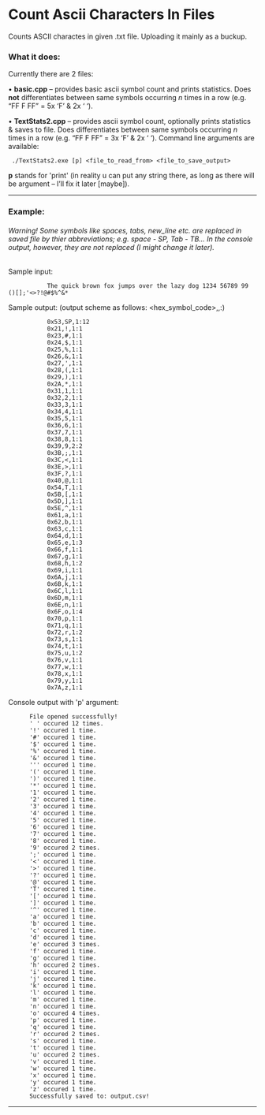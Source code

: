 # Count Ascii Characters In Files
Counts ASCII charactes in given .txt file. Uploading it mainly as a buckup. 

### What it does:
 
Currently there are 2 files: 

•	**basic.cpp** – provides basic ascii symbol count and prints statistics. Does **not** differentiates between same symbols occurring _n_ times in a row (e.g. “FF F FF” = 5x ‘F’ & 2x ‘ ‘).  

•	**TextStats2.cpp** – provides ascii symbol count, optionally prints statistics & saves to file. Does differentiates between same symbols occurring _n_ times in a row (e.g.   “FF F FF” = 3x ‘F’ & 2x ‘ ‘). Command line arguments are available: 

     ./TextStats2.exe [p] <file_to_read_from> <file_to_save_output>
  
  **p** stands for 'print' (in reality u can put any string there, as long as there will be argument – I’ll fix it later [maybe]).   
  
  ---
 
### Example:
  
  ###### Warning! Some symbols like spaces, tabs, new_line etc. are replaced in saved file by thier abbreviations; e.g. space - SP, Tab - TB... In the console output, however, they are not replaced (I might change it later). 
  
  Sample input: 
  
               The quick brown fox jumps over the lazy dog 1234 56789 99 ()[];'<>?!@#$%^&*
   
  
  Sample output: (output scheme as follows: <hex_symbol_code>,<symbol>,<repetitions>:<occurances>) 
               
               0x53,SP,1:12
               0x21,!,1:1
               0x23,#,1:1
               0x24,$,1:1
               0x25,%,1:1
               0x26,&,1:1
               0x27,',1:1
               0x28,(,1:1
               0x29,),1:1
               0x2A,*,1:1
               0x31,1,1:1
               0x32,2,1:1
               0x33,3,1:1
               0x34,4,1:1
               0x35,5,1:1
               0x36,6,1:1
               0x37,7,1:1
               0x38,8,1:1
               0x39,9,2:2
               0x3B,;,1:1
               0x3C,<,1:1
               0x3E,>,1:1
               0x3F,?,1:1
               0x40,@,1:1
               0x54,T,1:1
               0x5B,[,1:1
               0x5D,],1:1
               0x5E,^,1:1
               0x61,a,1:1
               0x62,b,1:1
               0x63,c,1:1
               0x64,d,1:1
               0x65,e,1:3
               0x66,f,1:1
               0x67,g,1:1
               0x68,h,1:2
               0x69,i,1:1
               0x6A,j,1:1
               0x6B,k,1:1
               0x6C,l,1:1
               0x6D,m,1:1
               0x6E,n,1:1
               0x6F,o,1:4
               0x70,p,1:1
               0x71,q,1:1
               0x72,r,1:2
               0x73,s,1:1
               0x74,t,1:1
               0x75,u,1:2
               0x76,v,1:1
               0x77,w,1:1
               0x78,x,1:1
               0x79,y,1:1
               0x7A,z,1:1

Console output with 'p' argument:

          File opened successfully!
          ' ' occured 12 times.
          '!' occured 1 time.
          '#' occured 1 time.
          '$' occured 1 time.
          '%' occured 1 time.
          '&' occured 1 time.
          ''' occured 1 time.
          '(' occured 1 time.
          ')' occured 1 time.
          '*' occured 1 time.
          '1' occured 1 time.
          '2' occured 1 time.
          '3' occured 1 time.
          '4' occured 1 time.
          '5' occured 1 time.
          '6' occured 1 time.
          '7' occured 1 time.
          '8' occured 1 time.
          '9' occured 2 times.
          ';' occured 1 time.
          '<' occured 1 time.
          '>' occured 1 time.
          '?' occured 1 time.
          '@' occured 1 time.
          'T' occured 1 time.
          '[' occured 1 time.
          ']' occured 1 time.
          '^' occured 1 time.
          'a' occured 1 time.
          'b' occured 1 time.
          'c' occured 1 time.
          'd' occured 1 time.
          'e' occured 3 times.
          'f' occured 1 time.
          'g' occured 1 time.
          'h' occured 2 times.
          'i' occured 1 time.
          'j' occured 1 time.
          'k' occured 1 time.
          'l' occured 1 time.
          'm' occured 1 time.
          'n' occured 1 time.
          'o' occured 4 times.
          'p' occured 1 time.
          'q' occured 1 time.
          'r' occured 2 times.
          's' occured 1 time.
          't' occured 1 time.
          'u' occured 2 times.
          'v' occured 1 time.
          'w' occured 1 time.
          'x' occured 1 time.
          'y' occured 1 time.
          'z' occured 1 time.
          Successfully saved to: output.csv!

---


